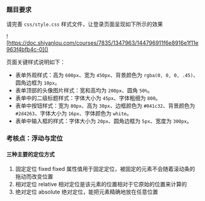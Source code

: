 ### 题目要求

请完善 `css/style.css` 样式文件，让登录页面呈现如下所示的效果

![https://doc.shiyanlou.com/courses/7835/1347963/144796911f6e8916e1f11e963f4bfb4c-0]()

页面关键样式说明如下：

- 表单外观样式：高为 `600px`、宽为 `450px`、背景颜色为 `rgba(0, 0, 0, .45)`、圆角边框为 `10px`。
- 表单顶部的头像图片样式：宽和高均为 `200px`、圆角 `50%`。
- 表单中的二级标题样式：字体大小为 `45px`、字体粗细为 `800`。
- 表单中按钮样式：宽为 `80px`、高为 `30px`、边框颜色为 `#041c32`、背景颜色为 `#2d4263`、字体大小为 `16px`、字体颜色为 `white`。
- 表单中输入框的样式：字体大小为 `20px`、圆角边框为 `5px`、宽度为 `300px`。

### 考核点：浮动与定位

#### 三种主要的定位方式

1. 固定定位 fixed
   fixed 属性值用于固定定位，被固定的元素不会随着滚动条的拖动而改变位置
2. 相对定位 relative
   相对定位是该元素的位置相对于它原始的位置来计算的
3. 绝对定位 absolute
   绝对定位，能把元素精确地放在任意位置
